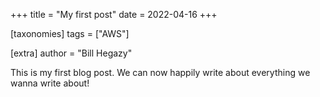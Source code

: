 +++
title = "My first post"
date = 2022-04-16
+++

[taxonomies]
tags = ["AWS"]

[extra]
author = "Bill Hegazy"

This is my first blog post.
We can now happily write about everything we wanna write about!
